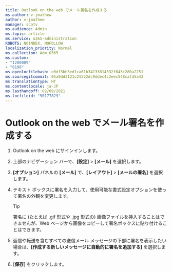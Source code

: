 ```yaml
---
title: Outlook on the web でメール署名を作成する
ms.author: v-jmathew
author: v-jmathew
manager: scotv
ms.audience: Admin
ms.topic: article
ms.service: o365-administration
ROBOTS: NOINDEX, NOFOLLOW
localization_priority: Normal
ms.collection: Adm_O365
ms.custom:
- "1200009"
- "8198"
ms.openlocfilehash: e0df3bb3ed1ca61b34133814332f643c280a2251
ms.sourcegitcommit: 05a9dd3121c21322dc9ddec4c2eec548cafd5a43
ms.translationtype: HT
ms.contentlocale: ja-JP
ms.lasthandoff: 02/09/2021
ms.locfileid: "50177829"
---
```

# <a name="create-email-signature-in-outlook-on-the-web"></a>Outlook on the web でメール署名を作成する

1. Outlook on the web にサインインします。
2. 上部のナビゲーション バーで、**[設定]** > **[メール]** を選択します。
3. **[オプション]** パネルの **[メール]** で、**[レイアウト]** > **[メールの署名]** を選択します。
4. テキスト ボックスに署名を入力して、使用可能な書式設定オプションを使って署名の外観を変更します。

    > [!TIP]
    > 署名に (たとえば .gif 形式や .jpg 形式の) 画像ファイルを挿入することはできませんが、Web ページから画像をコピーして署名ボックスに貼り付けることはできます。

5. 返信や転送を含むすべての送信メール メッセージの下部に署名を表示したい場合は、**[作成する新しいメッセージに自動的に署名を追加する]** を選択します。
6. [**保存**] をクリックします。
